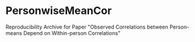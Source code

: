 # PersonwiseMeanCor
Reproducibility Archive for Paper "Observed Correlations between Person-means Depend on Within-person Correlations"
